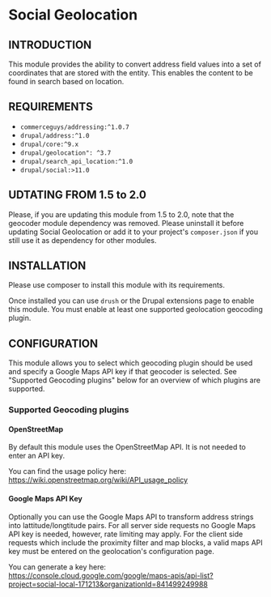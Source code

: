 # Social Geolocation

## INTRODUCTION
This module provides the ability to convert address field values into a set of
coordinates that are stored with the entity. This enables the content to be
found in search based on location.

## REQUIREMENTS
- `commerceguys/addressing:^1.0.7`
- `drupal/address:^1.0`
- `drupal/core:^9.x`
- `drupal/geolocation": ^3.7`
- `drupal/search_api_location:^1.0`
- `drupal/social:>11.0`

## UDTATING FROM 1.5 to 2.0
Please, if you are updating this module from 1.5 to 2.0, note that the geocoder module dependency was removed.
Please uninstall it before updating Social Geolocation or add it to your project's `composer.json` if you
still use it as dependency for other modules.

## INSTALLATION
Please use composer to install this module with its requirements.

Once installed you can use `drush` or the Drupal extensions page to enable this
module. You must enable at least one supported geolocation geocoding plugin.

## CONFIGURATION
This module allows you to select which geocoding plugin should be used and
specify a Google Maps API key if that geocoder is selected. See
"Supported Geocoding plugins" below for an overview of which plugins are
supported.

### Supported Geocoding plugins
#### OpenStreetMap
By default this module uses the OpenStreetMap API. It is not needed to enter an
API key.

You can find the usage policy here:
https://wiki.openstreetmap.org/wiki/API_usage_policy

#### Google Maps API Key
Optionally you can use the Google Maps API to transform address strings into
lattitude/longtitude pairs. For all server side requests no Google Maps API
key is needed, however, rate limiting may apply. For the client side requests
which include the proximity filter and map blocks, a valid maps API key must
be entered on the geolocation's configuration page.

You can generate a key here:
https://console.cloud.google.com/google/maps-apis/api-list?project=social-local-171213&organizationId=841499249988
